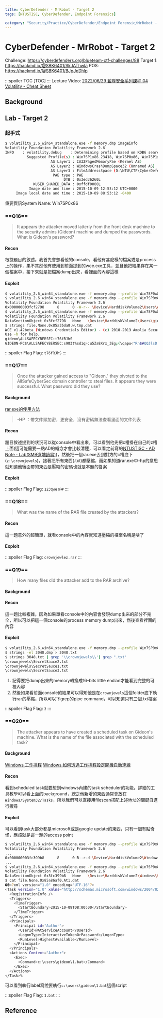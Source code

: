 ```yaml
---
title: CyberDefender - MrRobot - Target 2
tags: [NTUSTISC, CyberDefender, Endpoint Forensics]

category: "Security/Practice/CyberDefender/Endpoint Forensic/MrRobot - Medium"
---
```


# CyberDefender - MrRobot - Target 2
Challenge: https://cyberdefenders.org/blueteam-ctf-challenges/88
Target 1: https://hackmd.io/@SBK6401/SkJAThwla
POS: https://hackmd.io/@SBK6401/BJpJqDhlp

:::spoiler TOC
[TOC]
:::
Lecture Video: [ 2022/06/29 藍隊安全系列課程 04 ](https://youtu.be/4u5ckjfFRuM?si=MKeBkxyz5vcnsJfh)
[Volatility - Cheat Sheet](https://hackmd.io/@TuX-/BymMpKd0s)

## Background

## Lab - Target 2

### 起手式
```bash
$ volatility_2.6_win64_standalone.exe -f memory.dmp imageinfo
Volatility Foundation Volatility Framework 2.6
INFO    : volatility.debug    : Determining profile based on KDBG search...
          Suggested Profile(s) : Win7SP1x86_23418, Win7SP0x86, Win7SP1x86 (Instantiated with WinXPSP2x86)
                     AS Layer1 : IA32PagedMemoryPae (Kernel AS)
                     AS Layer2 : WindowsCrashDumpSpace32 (Unnamed AS)
                     AS Layer3 : FileAddressSpace (D:\NTU\CTF\CyberDefenders\c69-Grrcon2015\target2\memory.dmp)
                      PAE type : PAE
                           DTB : 0x3ed36260L
             KUSER_SHARED_DATA : 0xffdf0000L
           Image date and time : 2015-10-09 12:53:12 UTC+0000
     Image local date and time : 2015-10-09 08:53:12 -0400
```
重要資訊System Name: Win7SP0x86

### ==Q16==
> It appears the attacker moved latterly from the front desk machine to the security admins (Gideon) machine and dumped the passwords. What is Gideon's password? 

#### Recon
根據題目的敘述，我首先會想看他的console，看他有甚麼樣的檔案或是process上的操作，果不其然他有使用到前面提到的wce.exe工具，並且他把結果存在某一個檔案中，接下來就是把檔案dump出來，看裡面的內容這樣

#### Exploit
```bash
$ volatility_2.6_win64_standalone.exe -f memory.dmp --profile Win7SP0x86 consoles > .\output\consoles.txt
$ volatility_2.6_win64_standalone.exe -f memory.dmp --profile Win7SP0x86 filescan | findstr w.tmp
Volatility Foundation Volatility Framework 2.6
0x000000003fcf2798      8      0 -W-r-- \Device\HarddiskVolume2\Users\gideon\w.tmp
$ volatility_2.6_win64_standalone.exe -f memory.dmp --profile Win7SP0x86 dumpfiles -n -D .\output -Q 0x000000003fcf2798
Volatility Foundation Volatility Framework 2.6
DataSectionObject 0x3fcf2798   None   \Device\HarddiskVolume2\Users\gideon\w.tmp
$ strings file.None.0x85a35da0.w.tmp.dat
WCE v1.42beta (Windows Credentials Editor) - (c) 2010-2013 Amplia Security - by Hernan Ochoa (hernan@ampliasecurity.com)
Use -h for help.
gideon\ALLSAFECYBERSEC:t76fRJhS
GIDEON-PC$\ALLSAFECYBERSEC:s9O3t%sd1q>:u5Za8Xrx_3Eg;(\qapu<"Rn$#QQJlsD m#;z2hbJkr*tLe>0)F[S)'USh3BKJILn3-?vt]q=s-Cp.ws9wVik[]5?#F\*l/J19+`PYco:au;T
```

:::spoiler Flag
Flag: `t76fRJhS`
:::

### ==Q17==
> Once the attacker gained access to "Gideon," they pivoted to the AllSafeCyberSec domain controller to steal files. It appears they were successful. What password did they use?

#### Background
[rar.exe的使用方法](https://maplege.github.io/2017/09/06/toolRar/)
> -HP ：帶文件頭加密，更安全，沒有密碼無法查看里面的文件列表

#### Recon
題目敘述提到的狀況可以從console中看出來，可以看到他先把c槽掛在自己的z槽上面(這可能需要一點AD的概念才會比較清楚，可以看之前寫的[NTUSTISC - AD Note - Lab(SMB遠端讀寫)](https://hackmd.io/@SBK6401/B1LqaNGCh/https%3A%2F%2Fhackmd.io%2F%40SBK6401%2FSyn5Q8rga))，然後把一個rar.exe丟到對方的c槽底下(`z:\crownjewels`)，接著把所有東西(.txt)都壓縮，而如果知道rar.exe中-hp的意思就知道他後面帶的東西是壓縮的密碼也就是本題的答案

#### Exploit
:::spoiler Flag
Flag: `123qwe!@#`
:::

### ==Q18==
> What was the name of the RAR file created by the attackers? 

#### Recon
這一題意外的超簡單，就看console中的內容就知道壓縮的檔案名稱是啥了

#### Exploit
:::spoiler Flag
Flag: `crownjewlez.rar`
:::

### ==Q19==
> How many files did the attacker add to the RAR archive? 

#### Background

#### Recon
這一題比較複雜，因為如果單看console中的內容會發現dump出來的部分不完全，所以可以把這一個console的process memory dump出來，然後查看裡面的內容

#### Exploit
```bash
$ volatility_2.6_win64_standalone.exe -f memory.dmp --profile Win7SP0x86 memdump --pid 3048 -D .\output\    # 按照之前的console查詢結果，可以知道pid是3048
$ strings -el 3048.dmp > 3048.txt
$ strings 3048.txt | grep '\\crownjewels\\'| grep ".txt"
\crownjewels\SecretSauce2.txt
\crownjewels\SecretSauce1.txt
\crownjewels\SecretSauce3.txt
```
1. 記得要把dump出來的memory轉換成16-bits little endian才能看到完整的可視內容
2. 然後如果看前面console的結果可以得知他是在`crownjewels`這個folder底下執行rar的壓縮，所以可以下grep的pipe command，可以知道只有三個.txt檔案

:::spoiler Flag
Flag: `3`
:::

### ==Q20==
> The attacker appears to have created a scheduled task on Gideon's machine. What is the name of the file associated with the scheduled task?

#### Background
[Windows 工作排程](https://medium.com/coding-learning-sharing/windows-%E5%B7%A5%E4%BD%9C%E6%8E%92%E7%A8%8B-56989747a1ce)
[Windows 如何透過工作排程設定開機自動連線](https://helpcenter.trendmicro.com/zh-tw/article/tmka-07819)

#### Recon
看到scheduled task就要想到windows內建的task scheduler的功能，詳細的工具教學可以看上面的background，總之他新增的東西通常會放在`Windows/System32/Tasks`，所以我們可以直接用filescan搭配上述地址的關鍵自進行搜尋

#### Exploit
可以看到task大部分都是microsoft或是google update的東西，只有一個有點奇怪，應該就是這一題的access point
```bash
$ volatility_2.6_win64_standalone.exe -f memory.dmp --profile Win7SP0x86  filescan | findstr \Windows\System32\Tasks\
Volatility Foundation Volatility Framework 2.6
...
0x000000003fc399b8      8      0 R--r-d \Device\HarddiskVolume2\Windows\System32\Tasks\At1
...
$ volatility_2.6_win64_standalone.exe -f memory.dmp --profile Win7SP0x86 dumpfiles -n -Q 0x000000003fc399b8 -D .\output
Volatility Foundation Volatility Framework 2.6
DataSectionObject 0x3fc399b8   None   \Device\HarddiskVolume2\Windows\System32\Tasks\At1
$ cat file.None.0x85a86af0.At1.dat
��<?xml version="1.0" encoding="UTF-16"?>
<Task version="1.0" xmlns="http://schemas.microsoft.com/windows/2004/02/mit/task">
  <RegistrationInfo />
  <Triggers>
    <TimeTrigger>
      <StartBoundary>2015-10-09T08:00:00</StartBoundary>
    </TimeTrigger>
  </Triggers>
  <Principals>
    <Principal id="Author">
      <UserId>@AtServiceAccount</UserId>
      <LogonType>InteractiveTokenOrPassword</LogonType>
      <RunLevel>HighestAvailable</RunLevel>
    </Principal>
  </Principals>
  <Actions Context="Author">
    <Exec>
      <Command>c:\users\gideon\1.bat</Command>
    </Exec>
  </Actions>
</Task>%
```
可以看到執行label寫說要執行`c:\users\gideon\1.bat`這個script

:::spoiler Flag
Flag: `1.bat`
:::

## Reference
[^cyberdefender-mrrobot-wp]:[MrRobot Walkthrough — Cyberdefenders](https://responderj01.medium.com/mrrobot-walkthrough-cyberdefenders-7694e3120897)